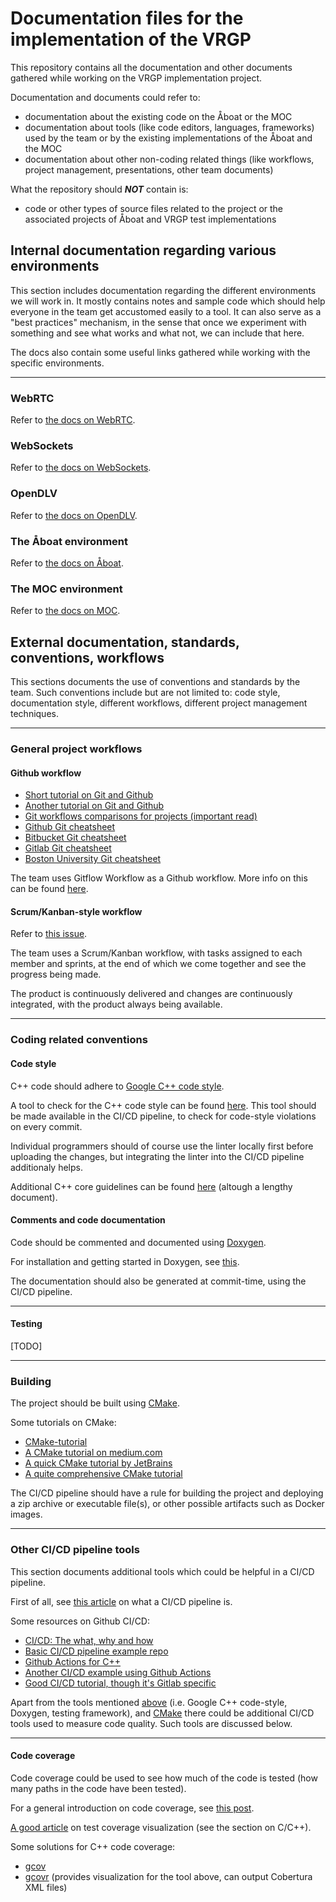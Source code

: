 # Documentation files for the implementation of the VRGP

This repository contains all the documentation and other documents gathered
while working on the VRGP implementation project.

Documentation and documents could refer to:
- documentation about the existing code on the Åboat or the MOC
- documentation about tools (like code editors, languages, frameworks) used by
the team or by the existing implementations of the Åboat and the MOC
- documentation about other non-coding related things (like workflows, project
management, presentations, other team documents)

What the repository should _**NOT**_ contain is:
- code or other types of source files related to the project or the associated
  projects of Åboat and VRGP test implementations

## Internal documentation regarding various environments

This section includes documentation regarding the different environments we will
work in. It mostly contains notes and sample code which should help everyone in
the team get accustomed easily to a tool. It can also serve as a "best
practices" mechanism, in the sense that once we experiment with something and
see what works and what not, we can include that here.

The docs also contain some useful links gathered while working with the specific
environments.

---

### WebRTC

Refer to [the docs on WebRTC](https://github.com/RemoteBoatX/vrgp-docs/tree/main/webrtc).

### WebSockets

Refer to [the docs on WebSockets](https://github.com/RemoteBoatX/vrgp-docs/tree/main/websockets).

### OpenDLV

Refer to [the docs on OpenDLV](https://github.com/RemoteBoatX/vrgp-docs/tree/main/opendlv).

### The Åboat environment

Refer to [the docs on Åboat](https://github.com/RemoteBoatX/vrgp-docs/tree/main/aboat-environment).

### The MOC environment

Refer to [the docs on MOC](https://github.com/RemoteBoatX/vrgp-docs/tree/main/moc-environment).

## External documentation, standards, conventions, workflows

This sections documents the use of conventions and standards by the team. Such
conventions include but are not limited to: code style, documentation style,
different workflows, different project management techniques.

---

### General project workflows

#### Github workflow

- [Short tutorial on Git and Github](https://rogerdudler.github.io/git-guide/)
- [Another tutorial on Git and Github](https://product.hubspot.com/blog/git-and-github-tutorial-for-beginners)
- [Git workflows comparisons for projects (important read)](https://www.atlassian.com/git/tutorials/comparing-workflows)
- [Github Git cheatsheet](https://education.github.com/git-cheat-sheet-education.pdf)
- [Bitbucket Git cheatsheet](https://www.atlassian.com/git/tutorials/atlassian-git-cheatsheet)
- [Gitlab Git cheatsheet](https://about.gitlab.com/images/press/git-cheat-sheet.pdf)
- [Boston University Git cheatsheet](https://www.bu.edu/tech/files/2019/06/Git_CheatSheet.pdf)

The team uses Gitflow Workflow as a Github workflow. More info on this can be
found [here](https://www.atlassian.com/git/tutorials/comparing-workflows/gitflow-workflow).

#### Scrum/Kanban-style workflow

Refer to [this issue](https://github.com/RemoteBoatX/tasks/issues/8).

The team uses a Scrum/Kanban workflow, with tasks assigned to each member and
sprints, at the end of which we come together and see the progress being made.

The product is continuously delivered and changes are continuously integrated,
with the product always being available.

---

### Coding related conventions

#### Code style

C++ code should adhere to [Google C++ code style](https://google.github.io/styleguide/cppguide.html).

A tool to check for the C++ code style can be found [here](https://github.com/google/styleguide/tree/gh-pages/cpplint). This tool should
be made available in the CI/CD pipeline, to check for code-style violations on
every commit.

Individual programmers should of course use the linter locally first before
uploading the changes, but integrating the linter into the CI/CD pipeline
additionaly helps.

Additional C++ core guidelines can be found [here](https://isocpp.github.io/CppCoreGuidelines/CppCoreGuidelines) (altough a lengthy
document).

#### Comments and code documentation

Code should be commented and documented using [Doxygen](https://www.doxygen.nl/index.html).

For installation and getting started in Doxygen, see [this](https://www.doxygen.nl/manual/index.html).

The documentation should also be generated at commit-time, using the CI/CD
pipeline.

---

#### Testing

[TODO]

---

### Building

The project should be built using [CMake](https://cmake.org/).

Some tutorials on CMake:
- [CMake-tutorial](https://github.com/pyk/cmake-tutorial)
- [A CMake tutorial on medium.com](https://medium.com/@onur.dundar1/cmake-tutorial-585dd180109b)
- [A quick CMake tutorial by JetBrains](https://www.jetbrains.com/help/clion/quick-cmake-tutorial.html)
- [A quite comprehensive CMake tutorial](https://riptutorial.com/cmake)

The CI/CD pipeline should have a rule for building the project and deploying a
zip archive or executable file(s), or other possible artifacts such as Docker
images.

---

### Other CI/CD pipeline tools

This section documents additional tools which could be helpful in a CI/CD
pipeline.

First of all, see [this article](https://www.katalon.com/resources-center/blog/ci-cd-pipeline/) on what a CI/CD pipeline is.

Some resources on Github CI/CD:
- [CI/CD: The what, why and how](https://resources.github.com/ci-cd/)
- [Basic CI/CD pipeline example repo](https://github.com/Link-/ci-cd-intro)
- [Github Actions for C++](https://www.codeproject.com/Articles/5265628/Writing-CI-Pipeline-using-GitHub-Actions-to-Build)
- [Another CI/CD example using Github Actions](https://cwsites.medium.com/ci-cd-with-github-actions-c0998601ee3a)
- [Good CI/CD tutorial, though it's Gitlab specific](https://docs.gitlab.com/ee/ci/)

Apart from the tools mentioned [above](#coding-related-conventions) (i.e. Google C++ code-style,
Doxygen, testing framework), and [CMake](#building) there could be additional
CI/CD tools used to measure code quality. Such tools are discussed below.

---

#### Code coverage

Code coverage could be used to see how much of the code is tested (how many
paths in the code have been tested).

For a general introduction on code coverage, see [this post](https://www.atlassian.com/continuous-delivery/software-testing/code-coverage).

[A good article](https://docs.gitlab.com/ee/user/project/merge_requests/test_coverage_visualization.html) on test coverage visualization (see the section on C/C++).

Some solutions for C++ code coverage:
- [gcov](https://gcc.gnu.org/onlinedocs/gcc/Gcov.html)
- [gcovr](https://gcovr.com/en/stable/) (provides visualization for the tool above, can output Cobertura XML files)
